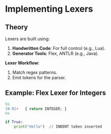 
# Implementing Lexers

## Theory
Lexers are built using:
1. **Handwritten Code**: For full control (e.g., Lua).
2. **Generator Tools**: Flex, ANTLR (e.g., Java).

**Lexer Workflow**:
1. Match regex patterns.
2. Emit tokens for the parser.

## Example: Flex Lexer for Integers
```lex
%%
[0-9]+   { return INTEGER; }
%%
```

```python
if True:
    print("Hello")  // INDENT token inserted
```

